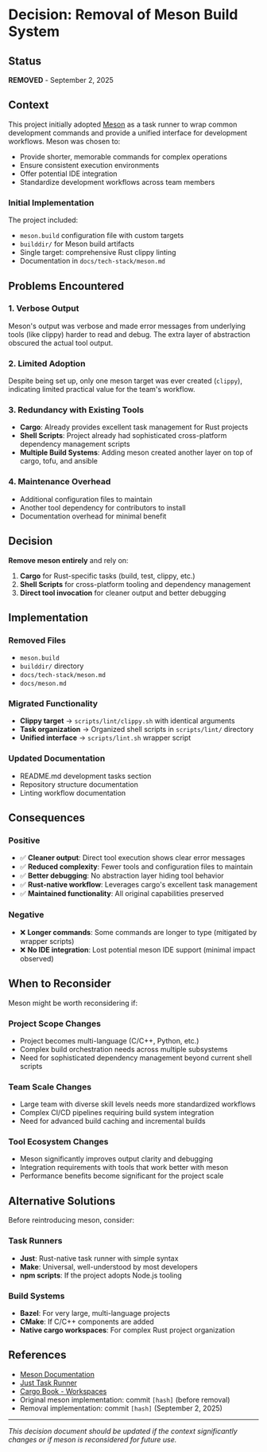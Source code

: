 # Decision: Removal of Meson Build System

## Status

**REMOVED** - September 2, 2025

## Context

This project initially adopted [Meson](https://mesonbuild.com/) as a task runner to wrap common development commands and provide a unified interface for development workflows. Meson was chosen to:

- Provide shorter, memorable commands for complex operations
- Ensure consistent execution environments
- Offer potential IDE integration
- Standardize development workflows across team members

### Initial Implementation

The project included:

- `meson.build` configuration file with custom targets
- `builddir/` for Meson build artifacts
- Single target: comprehensive Rust clippy linting
- Documentation in `docs/tech-stack/meson.md`

## Problems Encountered

### 1. **Verbose Output**

Meson's output was verbose and made error messages from underlying tools (like clippy) harder to read and debug. The extra layer of abstraction obscured the actual tool output.

### 2. **Limited Adoption**

Despite being set up, only one meson target was ever created (`clippy`), indicating limited practical value for the team's workflow.

### 3. **Redundancy with Existing Tools**

- **Cargo**: Already provides excellent task management for Rust projects
- **Shell Scripts**: Project already had sophisticated cross-platform dependency management scripts
- **Multiple Build Systems**: Adding meson created another layer on top of cargo, tofu, and ansible

### 4. **Maintenance Overhead**

- Additional configuration files to maintain
- Another tool dependency for contributors to install
- Documentation overhead for minimal benefit

## Decision

**Remove meson entirely** and rely on:

1. **Cargo** for Rust-specific tasks (build, test, clippy, etc.)
2. **Shell Scripts** for cross-platform tooling and dependency management
3. **Direct tool invocation** for cleaner output and better debugging

## Implementation

### Removed Files

- `meson.build`
- `builddir/` directory
- `docs/tech-stack/meson.md`
- `docs/meson.md`

### Migrated Functionality

- **Clippy target** → `scripts/lint/clippy.sh` with identical arguments
- **Task organization** → Organized shell scripts in `scripts/lint/` directory
- **Unified interface** → `scripts/lint.sh` wrapper script

### Updated Documentation

- README.md development tasks section
- Repository structure documentation
- Linting workflow documentation

## Consequences

### Positive

- ✅ **Cleaner output**: Direct tool execution shows clear error messages
- ✅ **Reduced complexity**: Fewer tools and configuration files to maintain
- ✅ **Better debugging**: No abstraction layer hiding tool behavior
- ✅ **Rust-native workflow**: Leverages cargo's excellent task management
- ✅ **Maintained functionality**: All original capabilities preserved

### Negative

- ❌ **Longer commands**: Some commands are longer to type (mitigated by wrapper scripts)
- ❌ **No IDE integration**: Lost potential meson IDE support (minimal impact observed)

## When to Reconsider

Meson might be worth reconsidering if:

### Project Scope Changes

- Project becomes multi-language (C/C++, Python, etc.)
- Complex build orchestration needs across multiple subsystems
- Need for sophisticated dependency management beyond current shell scripts

### Team Scale Changes

- Large team with diverse skill levels needs more standardized workflows
- Complex CI/CD pipelines requiring build system integration
- Need for advanced build caching and incremental builds

### Tool Ecosystem Changes

- Meson significantly improves output clarity and debugging
- Integration requirements with tools that work better with meson
- Performance benefits become significant for the project scale

## Alternative Solutions

Before reintroducing meson, consider:

### Task Runners

- **Just**: Rust-native task runner with simple syntax
- **Make**: Universal, well-understood by most developers
- **npm scripts**: If the project adopts Node.js tooling

### Build Systems

- **Bazel**: For very large, multi-language projects
- **CMake**: If C/C++ components are added
- **Native cargo workspaces**: For complex Rust project organization

## References

- [Meson Documentation](https://mesonbuild.com/)
- [Just Task Runner](https://github.com/casey/just)
- [Cargo Book - Workspaces](https://doc.rust-lang.org/cargo/reference/workspaces.html)
- Original meson implementation: commit `[hash]` (before removal)
- Removal implementation: commit `[hash]` (September 2, 2025)

---

_This decision document should be updated if the context significantly changes or if meson is reconsidered for future use._
